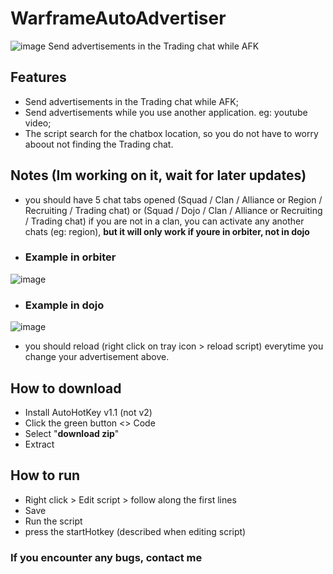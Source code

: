 # WarframeAutoAdvertiser
![image](https://github.com/user-attachments/assets/044075f4-4ddc-4262-90c9-7d63fa58cd87)
Send advertisements in the Trading chat while AFK


## Features
- Send advertisements in the Trading chat while AFK;
- Send advertisements while you use another application. eg: youtube video;
- The script search for the chatbox location, so you do not have to worry aboout not finding the Trading chat.


## Notes (Im working on it, wait for later updates)
- you should have 5 chat tabs opened (Squad / Clan / Alliance or Region / Recruiting / Trading chat)   or   (Squad / Dojo / Clan / Alliance or Recruiting / Trading chat)
if you are not in a clan, you can activate any another chats (eg: region), **but it will only work if youre in orbiter, not in dojo**

- ### Example in orbiter
![image](https://github.com/user-attachments/assets/4bfd347e-ca30-4499-8b8a-fa43be5b8f86)
- ### Example in dojo
![image](https://github.com/user-attachments/assets/4aa02dd8-b033-4e97-b344-7a9b7dd2ef91)
- you should reload (right click on tray icon > reload script) everytime you change your advertisement above.

## How to download
- Install AutoHotKey v1.1 (not v2)
- Click the green button <> Code
- Select "**download zip**"
- Extract

## How to run
- Right click > Edit script > follow along the first lines
- Save
- Run the script
- press the startHotkey (described when editing script)
  
### If you encounter any bugs, contact me
